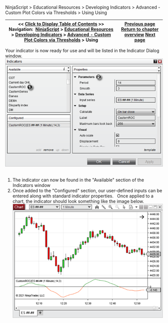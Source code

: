 ﻿
NinjaScript > Educational Resources > Developing Indicators > Advanced - Custom Plot Colors via Thresholds > Using
Using

| << [Click to Display Table of Contents](using5.md) >> **Navigation:**     [NinjaScript](ninjascript-1.md) > [Educational Resources](educational_resources-1.md) > [Developing Indicators](developing_indicators-1.md) > [Advanced - Custom Plot Colors via Thresholds](advanced_-_custom_plot_colors_-1.md) > Using | [Previous page](compiling5-1.md) [Return to chapter overview](advanced_-_custom_plot_colors_-1.md) [Next page](intermediate_-_historical_cust-1.md) |
| --- | --- |

Your indicator is now ready for use and will be listed in the Indicator Dialog window.
 
![CustomROCUsing1](customrocusing1.png)
 
1) The indicator can now be found in the "Available" section of the Indicators window
2) Once added to the "Configured" section, our user-defined inputs can be entered along with standard indicator properties.
 
Once applied to a chart, the indicator should look something like the image below.
 
![CustomROCUsing2](customrocusing2.png)
